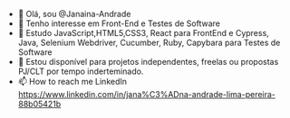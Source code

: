 - 👋 Olá, sou @Janaina-Andrade
- 👀 Tenho interesse em Front-End e Testes de Software
- 🌱 Estudo JavaScript,HTML5,CSS3, React para FrontEnd e Cypress, Java, Selenium Webdriver, Cucumber, Ruby, Capybara para Testes de Software
- 💞️ Estou disponível para projetos independentes, freelas ou propostas PJ/CLT por tempo inderteminado.
- 📫 How to reach me LinkedIn https://www.linkedin.com/in/jana%C3%ADna-andrade-lima-pereira-88b05421b

<!---
Janaina-Andrade/Janaina-Andrade is a ✨ special ✨ repository because its `README.md` (this file) appears on your GitHub profile.
You can click the Preview link to take a look at your changes.
--->
